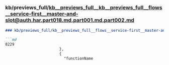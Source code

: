 ### kb/previews_full/kb__previews_full__kb__previews_full__flows__service-first__master-and-slot@auth.har.part018.md.part001.md.part002.md

```md
### kb/previews_full/kb__previews_full__flows__service-first__master-and-slot@auth.har.part018.md.part001.md (part 002)

```md
8229
                        },
                        {
                          "functionName
```

```

```
